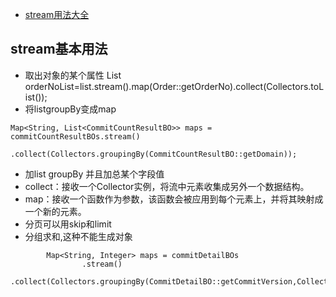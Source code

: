 - [stream用法大全](https://www.cnblogs.com/owenma/p/12207330.html)
## stream基本用法
- 取出对象的某个属性 List orderNoList=list.stream().map(Order::getOrderNo).collect(Collectors.toList());
- 将listgroupBy变成map 
```
Map<String, List<CommitCountResultBO>> maps = commitCountResultBOs.stream()
                .collect(Collectors.groupingBy(CommitCountResultBO::getDomain));
```
- 加list groupBy 并且加总某个字段值
- collect：接收一个Collector实例，将流中元素收集成另外一个数据结构。
- map：接收一个函数作为参数，该函数会被应用到每个元素上，并将其映射成一个新的元素。
- 分页可以用skip和limit
- 分组求和,这种不能生成对象
```
        Map<String, Integer> maps = commitDetailBOs
                .stream()
                .collect(Collectors.groupingBy(CommitDetailBO::getCommitVersion,Collectors.summingInt(CommitDetailBO::getCommitSize)));
```
